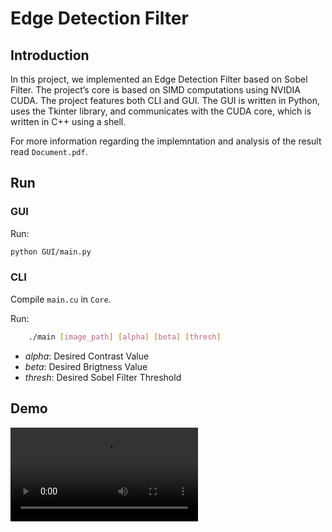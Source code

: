 # Edge Detection Filter

## Introduction

In this project, we implemented an Edge Detection Filter based on Sobel Filter. The project’s core is based on SIMD computations using NVIDIA CUDA. The project features both CLI and GUI. The GUI is written in Python, uses the Tkinter library, and communicates with the CUDA core, which is written in C++ using a shell.

For more information regarding the implemntation and analysis of the result read `Document.pdf`.

## Run

### GUI

Run:

```bash
python GUI/main.py
```

### CLI

Compile `main.cu` in `Core`.

Run:
```bash
    ./main [image_path] [alpha] [beta] [thresh]
```

- *alpha*: Desired Contrast Value
- *beta*: Desired Brigtness Value
- *thresh*: Desired Sobel Filter Threshold

## Demo

![DEMO VIDEO](demo.mp4)
